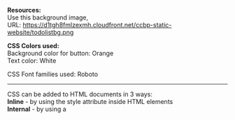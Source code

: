 **Resources:**  <br />
Use this background image,  <br />
URL: https://d1tgh8fmlzexmh.cloudfront.net/ccbp-static-website/todolistbg.png  <br />

**CSS Colors used:**  <br />
Background color for button: Orange <br />
Text color: White <br />

CSS Font families used: Roboto <br />

---------------------------------------------------------------------------------------------------------

CSS can be added to HTML documents in 3 ways: <br />
**Inline** - by using the style attribute inside HTML elements <br /> 
**Internal** - by using a <style> element in the <head> section  <br />
**External** - by using a <link> element to link to an external CSS file <br />

The most common way to add CSS, is to keep the styles in external CSS files and I will be also following this.

---------------------------------------------------------------------------------------------------------

CSS selectors are used to "find" (or select) the HTML elements you want to style. 

We can divide CSS selectors into five categories: <br />
**Simple selectors** (select elements based on name, id, class)  <br />
**Combinator selectors** (select elements based on a specific relationship between them)  <br />
**Pseudo-class selectors** (select elements based on a certain state)  <br />
**Pseudo-elements selectors** (select and style a part of an element) <br />
**Attribute selectors** (select elements based on an attribute or attribute value)  <br />

**CSS Simple Selector includes Element Selector, Id Selector, Class Selector, Universal Selector, Group Selector.**

In specific we will be using Class Selector in the above web design.

**Class-Selector**: The class selector selects HTML elements with a specific class attribute.
To use class selector you must use ( . ) followed by class name in CSS. This rule will be applied to the 
HTML element with the class attribute “paragraph-class“  <br />

.paragraph-class {  <br />
    color:white;   <br />
    font-family: monospace;  <br />
    background-color: purple;  <br />
}   <br />

---------------------------------------------------------------------------------------------------------
